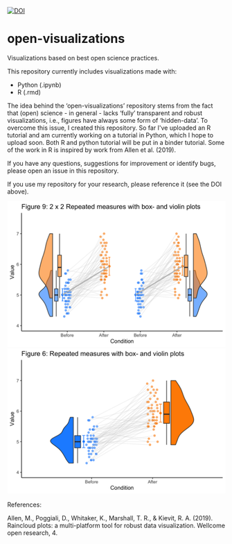 [![DOI](https://zenodo.org/badge/239716316.svg)](http://dx.doi.org/10.5281/zenodo.3700209)
# open-visualizations
Visualizations based on best open science practices.

This repository currently includes visualizations made with:
- Python (.ipynb)
- R (.rmd)

The idea behind the ‘open-visualizations’ repository stems from the fact that (open) science - in general - lacks ‘fully’ transparent and robust visualizations, i.e., figures have always some form of ‘hidden-data’. To overcome this issue, I created this repository. So far I've uploaded an R tutorial and am currently working on a tutorial in Python, which I hope to upload soon. Both R and python tutorial will be put in a binder tutorial. Some of the work in R is inspired by work from Allen et al. (2019). 

If you have any questions, suggestions for improvement or identify bugs, please open an issue in this repository.   

If you use my repository for your research, please reference it (see the DOI above).

![Raincloud example](R/figure9.png)
![Raincloud example2](R/figure6.png)

References:

Allen, M., Poggiali, D., Whitaker, K., Marshall, T. R., & Kievit, R. A. (2019). Raincloud plots: a multi-platform tool for robust data visualization. Wellcome open research, 4.

